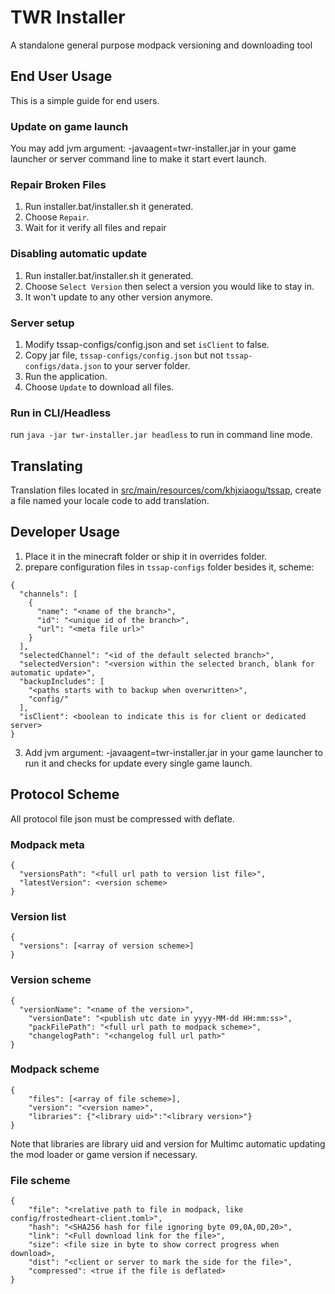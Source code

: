 # TWR Installer
A standalone general purpose modpack versioning and downloading tool
## End User Usage
This is a simple guide for end users.
### Update on game launch
You may add jvm argument: -javaagent=twr-installer.jar in your game launcher or server command line to make it start evert launch.
### Repair Broken Files
1. Run installer.bat/installer.sh it generated.
2. Choose `Repair`.
3. Wait for it verify all files and repair
### Disabling automatic update
1. Run installer.bat/installer.sh it generated.
2. Choose `Select Version` then select a version you would like to stay in.
3. It won't update to any other version anymore.
### Server setup
1. Modify tssap-configs/config.json and set `isClient` to false.
2. Copy jar file, `tssap-configs/config.json` but not `tssap-configs/data.json` to your server folder.
3. Run the application.
4. Choose `Update` to download all files.
### Run in CLI/Headless
run `java -jar twr-installer.jar headless` to run in command line mode.
## Translating
Translation files located in [src/main/resources/com/khjxiaogu/tssap](https://github.com/TeamMoegMC/TWRInstaller/tree/master/src/main/resources/com/khjxiaogu/tssap), create a file named your locale code to add translation.
## Developer Usage
1. Place it in the minecraft folder or ship it in overrides folder.
2. prepare configuration files in `tssap-configs` folder besides it, scheme:
```
{
  "channels": [
    {
      "name": "<name of the branch>",
      "id": "<unique id of the branch>",
      "url": "<meta file url>"
    }
  ],
  "selectedChannel": "<id of the default selected branch>",
  "selectedVersion": "<version within the selected branch, blank for automatic update>",
  "backupIncludes": [
    "<paths starts with to backup when overwritten>",
    "config/"
  ],
  "isClient": <boolean to indicate this is for client or dedicated server>
}
```
3. Add jvm argument: -javaagent=twr-installer.jar in your game launcher to run it and checks for update every single game launch.
## Protocol Scheme
All protocol file json must be compressed with deflate.
### Modpack meta
```
{
  "versionsPath": "<full url path to version list file>",
  "latestVersion": <version scheme>
}
```
### Version list
```
{
  "versions": [<array of version scheme>]
}
```
### Version scheme
```
{
  "versionName": "<name of the version>",
	"versionDate": "<publish utc date in yyyy-MM-dd HH:mm:ss>",
	"packFilePath": "<full url path to modpack scheme>",
	"changelogPath": "<changelog full url path>"
}
```
### Modpack scheme
```
{
	"files": [<array of file scheme>],
	"version": "<version name>",
	"libraries": {"<library uid>":"<library version>"}
}
```
Note that libraries are library uid and version for Multimc automatic updating the mod loader or game version if necessary.
### File scheme
```
{
	"file": "<relative path to file in modpack, like config/frostedheart-client.toml>",
	"hash": "<SHA256 hash for file ignoring byte 09,0A,0D,20>",
	"link": "<Full download link for the file>",
	"size": <file size in byte to show correct progress when download>,
	"dist": "<client or server to mark the side for the file>",
	"compressed": <true if the file is deflated>
}
```
